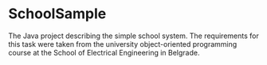 # SchoolSample
The Java project describing the simple school system. The requirements for this task were taken from the university object-oriented programming course at the School of Electrical Engineering in Belgrade.
